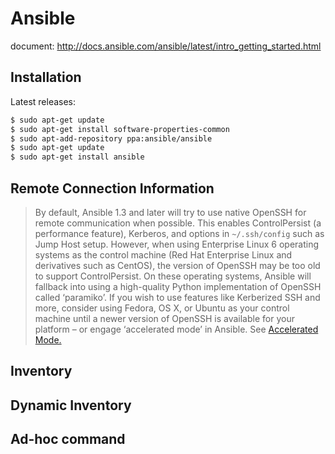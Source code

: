 # Ansible

document: http://docs.ansible.com/ansible/latest/intro_getting_started.html

## Installation

Latest releases:

```bash
$ sudo apt-get update
$ sudo apt-get install software-properties-common
$ sudo apt-add-repository ppa:ansible/ansible
$ sudo apt-get update
$ sudo apt-get install ansible
```

## Remote Connection Information

> By default, Ansible 1.3 and later will try to use native OpenSSH for remote communication when possible. This enables ControlPersist (a performance feature), Kerberos, and options in `~/.ssh/config` such as Jump Host setup. However, when using Enterprise Linux 6 operating systems as the control machine (Red Hat Enterprise Linux and derivatives such as CentOS), the version of OpenSSH may be too old to support ControlPersist. On these operating systems, Ansible will fallback into using a high-quality Python implementation of OpenSSH called ‘paramiko’. If you wish to use features like Kerberized SSH and more, consider using Fedora, OS X, or Ubuntu as your control machine until a newer version of OpenSSH is available for your platform – or engage ‘accelerated mode’ in Ansible. See [Accelerated Mode.](http://docs.ansible.com/ansible/latest/playbooks_acceleration.html)


## Inventory

## Dynamic Inventory

## Ad-hoc command